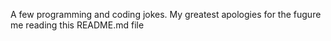 A few programming and coding jokes. My greatest apologies for the fugure me 
reading this README.md file
